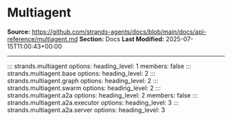 # Multiagent

**Source:** https://github.com/strands-agents/docs/blob/main/docs/api-reference/multiagent.md
**Section:** Docs
**Last Modified:** 2025-07-15T11:00:43+00:00

---

::: strands.multiagent
    options:
      heading_level: 1
      members: false
::: strands.multiagent.base
    options:
      heading_level: 2
::: strands.multiagent.graph
    options:
      heading_level: 2
::: strands.multiagent.swarm
    options:
      heading_level: 2
::: strands.multiagent.a2a
    options:
      heading_level: 2
      members: false
::: strands.multiagent.a2a.executor
    options:
      heading_level: 3
::: strands.multiagent.a2a.server
    options:
      heading_level: 3
